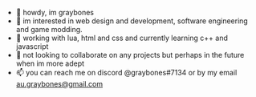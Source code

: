 - 👋 howdy, im graybones
- 👀 im interested in web design and development, software engineering and game modding.
- 🌱 working with lua, html and css and currently learning c++ and javascript
- 💞️ not looking to collaborate on any projects but perhaps in the future when im more adept
- 📫 you can reach me on discord @graybones#7134 or by my email au.graybones@gmail.com
